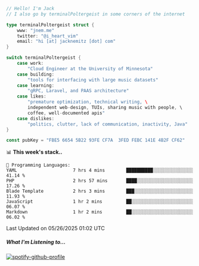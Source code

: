 ```go
// Hello! I'm Jack
// I also go by terminalPoltergeist in some corners of the internet

type terminalPoltergeist struct {
    www: "jnem.me"
    twitter: "@i_heart_vim"
    email: "hi [at] jacknemitz [dot] com"
}

switch terminalPoltergeist {
    case work:
        "Cloud Engineer at the University of Minnesota"
    case building:
        "tools for interfacing with large music datasets"
    case learning:
        "gRPC, Laravel, and PAAS architecture"
    case likes:
        "premature optimization, technical writing, \
        independent web-design, TUIs, sharing music with people, \
        coffee, well-documented apis"
    case dislikes:
        "politics, clutter, lack of communication, inactivity, Java"
}

const pubKey = "FBE5 6654 5B22 93FE CF7A  3FED FEBC 141E 4B2F CF62"
```

<!--START_SECTION:waka-->
📊 **This week's stack..** 

```text
💬 Programming Languages: 
YAML                     7 hrs 4 mins        ██████████░░░░░░░░░░░░░░░   41.14 % 
PHP                      2 hrs 57 mins       ████░░░░░░░░░░░░░░░░░░░░░   17.26 % 
Blade Template           2 hrs 3 mins        ███░░░░░░░░░░░░░░░░░░░░░░   11.93 % 
JavaScript               1 hr 2 mins         ██░░░░░░░░░░░░░░░░░░░░░░░   06.07 % 
Markdown                 1 hr 2 mins         ██░░░░░░░░░░░░░░░░░░░░░░░   06.02 % 
```


 Last Updated on 05/26/2025 01:02 UTC
<!--END_SECTION:waka-->

##### What I'm Listening to...

[![spotify-github-profile](https://jnem.me/listening-item?maxAge=2592000)](https://jnem.me/listening)
